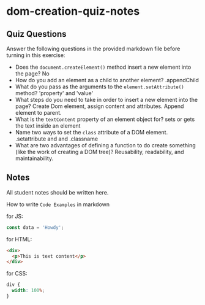 # dom-creation-quiz-notes

## Quiz Questions

Answer the following questions in the provided markdown file before turning in this exercise:

- Does the `document.createElement()` method insert a new element into the page?
  No
- How do you add an element as a child to another element?
  .appendChild
- What do you pass as the arguments to the `element.setAttribute()` method?
  'property' and 'value'
- What steps do you need to take in order to insert a new element into the page?
  Create Dom element, assign content and attributes. Append element to parent.
- What is the `textContent` property of an element object for?
  sets or gets the text inside an element
- Name two ways to set the `class` attribute of a DOM element.
  .setattribute and and .classname
- What are two advantages of defining a function to do create something (like the work of creating a DOM tree)?
  Reusability, readability, and maintainability.

## Notes

All student notes should be written here.

How to write `Code Examples` in markdown

for JS:

```javascript
const data = 'Howdy';
```

for HTML:

```html
<div>
  <p>This is text content</p>
</div>
```

for CSS:

```css
div {
  width: 100%;
}
```
